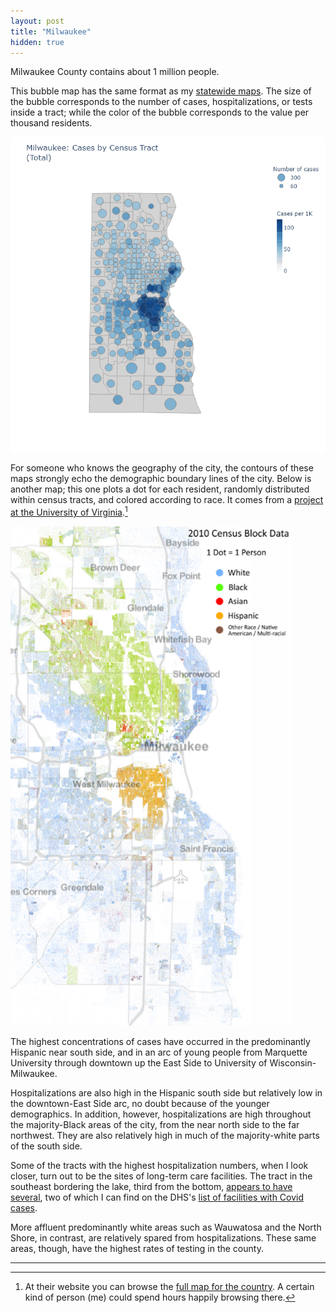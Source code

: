 ```yaml
---
layout: post
title: "Milwaukee"
hidden: true
---
```


Milwaukee County contains about 1 million people. 

This bubble map has the same format as my [statewide maps](../dashboard-regional.md). The size of the bubble corresponds to the number of cases, hospitalizations, or tests inside a tract; while the color of the bubble corresponds to the value per thousand residents.

![Cases, Hospitalizations, and Tested for Milwaukee County](../assets/Map-CHT-Milwaukee-Total_2020-11-27.gif)

For someone who knows the geography of the city, the contours of these maps strongly echo the demographic boundary lines of the city. Below is another map; this one plots a dot for each resident, randomly distributed within census tracts, and colored according to race. It comes from a [project at the University of Virginia](https://demographics.coopercenter.org/racial-dot-map/).[^FullMap] 

![Racial dot map of Milwaukee](../assets/DotMap-Milwaukee.png)


The highest concentrations of cases have occurred in the predominantly Hispanic near south side, and in an arc of young people from Marquette University through downtown up the East Side to University of Wisconsin-Milwaukee.

Hospitalizations are also high in the Hispanic south side but relatively low in the downtown-East Side arc, no doubt because of the younger demographics. In addition, however, hospitalizations are high throughout the majority-Black areas of the city, from the near north side to the far northwest. They are also relatively high in much of the majority-white parts of the south side. 

Some of the tracts with the highest hospitalization numbers, when I look closer, turn out to be the sites of long-term care facilities. The tract in the southeast bordering the lake, third from the bottom, [appears to have several](https://goo.gl/maps/DzxAdPz73xszn3om9), two of which I can find on the DHS's [list of facilities with Covid cases](https://www.dhs.wisconsin.gov/covid-19/investigations.htm).

More affluent predominantly white areas such as Wauwatosa and the North Shore, in contrast, are relatively spared from hospitalizations. These same areas, though, have the highest rates of testing in the county.





----
[^FullMap]: At their website you can browse the [full map for the country](https://demographics.virginia.edu/DotMap/). A certain kind of person (me) could spend hours happily browsing there.
